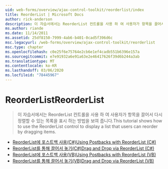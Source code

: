 ```yaml
---
uid: web-forms/overview/ajax-control-toolkit/reorderlist/index
title: ReorderList | Microsoft Docs
author: rick-anderson
description: 이 자습서에서는 ReorderList 컨트롤을 사용 하 여 사용자가 항목을 끌어서 다시 정렬할 수 있는 목록을 표시 하는 방법을 보여 줍니다.
ms.author: riande
ms.date: 11/14/2011
ms.assetid: 25df8150-7999-4ab6-b401-0cad5f396d6c
msc.legacyurl: /web-forms/overview/ajax-control-toolkit/reorderlist
msc.type: chapter
ms.openlocfilehash: c0e25f6e75764e2cb6e1ef4cadb551b6396e157a
ms.sourcegitcommit: e7e91932a6e91a63e2e46417626f39d6b244a3ab
ms.translationtype: MT
ms.contentlocale: ko-KR
ms.lasthandoff: 03/06/2020
ms.locfileid: "78445967"
---
```

# <a name="reorderlist"></a><span data-ttu-id="85c79-103">ReorderList</span><span class="sxs-lookup"><span data-stu-id="85c79-103">ReorderList</span></span>

> <span data-ttu-id="85c79-104">이 자습서에서는 ReorderList 컨트롤을 사용 하 여 사용자가 항목을 끌어서 다시 정렬할 수 있는 목록을 표시 하는 방법을 보여 줍니다.</span><span class="sxs-lookup"><span data-stu-id="85c79-104">This tutorial shows how to use the ReorderList control to display a list that users can reorder by dragging items.</span></span>

- [<span data-ttu-id="85c79-105">ReorderList에 포스트백 사용(C#)</span><span class="sxs-lookup"><span data-stu-id="85c79-105">Using Postbacks with ReorderList (C#)</span></span>](using-postbacks-with-reorderlist-cs.md)
- [<span data-ttu-id="85c79-106">ReorderList를 통해 끌어서 놓기(C#)</span><span class="sxs-lookup"><span data-stu-id="85c79-106">Drag and Drop via ReorderList (C#)</span></span>](drag-and-drop-via-reorderlist-cs.md)
- [<span data-ttu-id="85c79-107">ReorderList에 포스트백 사용(VB)</span><span class="sxs-lookup"><span data-stu-id="85c79-107">Using Postbacks with ReorderList (VB)</span></span>](using-postbacks-with-reorderlist-vb.md)
- [<span data-ttu-id="85c79-108">ReorderList를 통해 끌어서 놓기(VB)</span><span class="sxs-lookup"><span data-stu-id="85c79-108">Drag and Drop via ReorderList (VB)</span></span>](drag-and-drop-via-reorderlist-vb.md)
